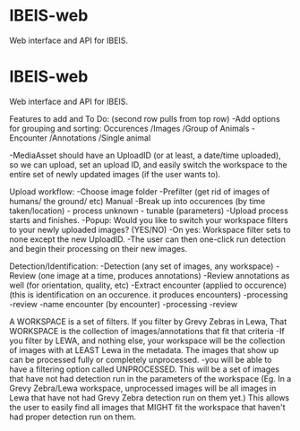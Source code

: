 # IBEIS-web
Web interface and API for IBEIS.
# IBEIS-web
Web interface and API for IBEIS.



Features to add and To Do:              (second row pulls from top row)
-Add options for grouping and sorting: Occurences /Images      /Group of Animals
                                      -Encounter  /Annotations /Single animal

-MediaAsset should have an UploadID (or at least, a date/time uploaded), so we can upload, set an upload ID, and easily switch the workspace to the entire set of newly updated images (if the user wants to).





Upload workflow:
-Choose image folder
-Prefilter (get rid of images of humans/ the ground/ etc) Manual 
-Break up into occurences (by time taken/location) - process unknown - tunable (parameters)
-Upload process starts and finishes.
-Popup: Would you like to switch your workspace filters to your newly uploaded images? (YES/NO)
-On yes: Workspace filter sets to none except the new UploadID. 
-The user can then one-click run detection and begin their processing on their new images.

Detection/Identification:
-Detection (any set of images, any workspace)
  -Review (one image at a time, produces annotations)
  -Review annotations as well (for orientation, quality, etc)
-Extract encounter (applied to occurence) (this is identification on an occurence. it produces encounters)
  -processing
  -review
  -name encounter  (by encounter)
    -processing 
    -review


A WORKSPACE is a set of filters. If you filter by Grevy Zebras in Lewa, That WORKSPACE is the collection of images/annotations that fit that criteria
-If you filter by LEWA, and nothing else, your workspace will be the collection of images with at LEAST Lewa in the metadata. The images that show up can be processed fully or completely unprocessed.
-you will be able to have a filtering option called UNPROCESSED.  This will be a set of images that have not had detection run in the parameters of the workspace (Eg. In a Grevy Zebra/Lewa workspace, unprocessed images will be all images in Lewa that have not had Grevy Zebra detection run on them yet.)  This allows the user to easily find all images that MIGHT fit the workspace that haven't had proper detection run on them.

